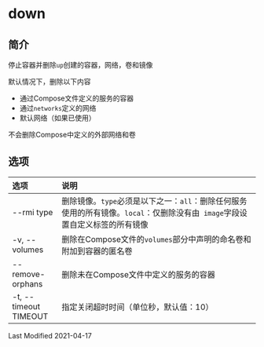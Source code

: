 # down


## 简介

停止容器并删除`up`创建的容器，网络，卷和镜像

默认情况下，删除以下内容

- 通过Compose文件定义的服务的容器
- 通过`networks`定义的网络
- 默认网络（如果已使用）

不会删除Compose中定义的外部网络和卷

## 选项

<style>
table th:first-of-type {
    width: 20%;
}
</style>

选项 | 说明
:- | :-
--rmi type            | 删除镜像。`type`必须是以下之一：`all`：删除任何服务使用的所有镜像。`local`：仅删除没有由` image`字段设置自定义标签的所有镜像
-v, --volumes         | 删除在Compose文件的`volumes`部分中声明的命名卷和附加到容器的匿名卷
--remove-orphans      | 删除未在Compose文件中定义的服务的容器
-t, --timeout TIMEOUT | 指定关闭超时时间（单位秒，默认值：10）



Last Modified 2021-04-17